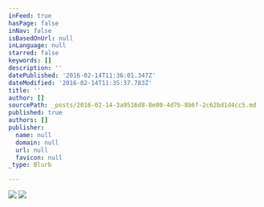 ```yaml
---
inFeed: true
hasPage: false
inNav: false
isBasedOnUrl: null
inLanguage: null
starred: false
keywords: []
description: ''
datePublished: '2016-02-14T11:36:01.347Z'
dateModified: '2016-02-14T11:35:37.783Z'
title: ''
author: []
sourcePath: _posts/2016-02-14-3a9516d8-8e00-4d7b-8b6f-2c62bd1d4cc5.md
published: true
authors: []
publisher:
  name: null
  domain: null
  url: null
  favicon: null
_type: Blurb

---
```

![](https://the-grid-user-content.s3-us-west-2.amazonaws.com/f648fa18-eaaf-4752-8307-f5aa41088d30.jpg)
![](https://the-grid-user-content.s3-us-west-2.amazonaws.com/79e8252f-9830-45ba-880b-156602ff673f.jpg)